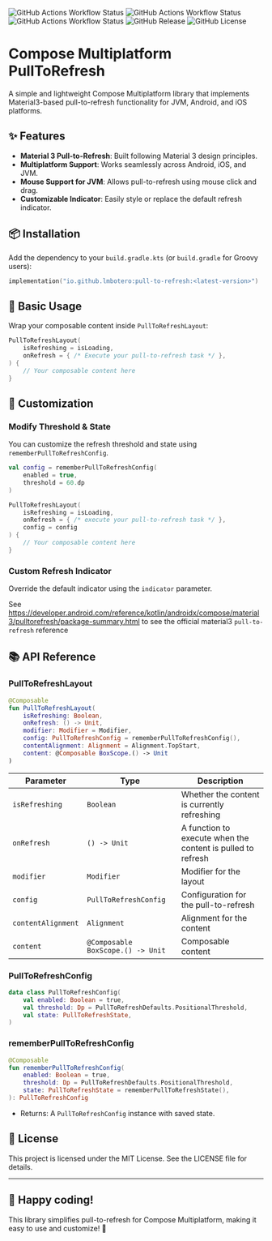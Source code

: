 ![GitHub Actions Workflow Status](https://img.shields.io/github/actions/workflow/status/lmbotero/PullToRefresh/code_style.yml?branch=main&label=Check%20code%20style)
![GitHub Actions Workflow Status](https://img.shields.io/github/actions/workflow/status/lmbotero/PullToRefresh/build.yml?branch=main&label=Build%20multiplatform%20project)
![GitHub Actions Workflow Status](https://img.shields.io/github/actions/workflow/status/lmbotero/PullToRefresh/wiki.yml?branch=main&label=Publish%20wiki)
![GitHub Release](https://img.shields.io/github/v/release/lmbotero/PullToRefresh)
![GitHub License](https://img.shields.io/github/license/lmbotero/PullToRefresh)

# Compose Multiplatform PullToRefresh

A simple and lightweight Compose Multiplatform library that implements Material3-based
pull-to-refresh functionality for JVM, Android, and iOS platforms.

## ✨ Features

- **Material 3 Pull-to-Refresh**: Built following Material 3 design principles.
- **Multiplatform Support**: Works seamlessly across Android, iOS, and JVM.
- **Mouse Support for JVM**: Allows pull-to-refresh using mouse click and drag.
- **Customizable Indicator**: Easily style or replace the default refresh indicator.

## 📦 Installation

Add the dependency to your `build.gradle.kts` (or `build.gradle` for Groovy users):

```kotlin
implementation("io.github.lmbotero:pull-to-refresh:<latest-version>")
```

## 🚀 Basic Usage

Wrap your composable content inside `PullToRefreshLayout`:

```kotlin
PullToRefreshLayout(
    isRefreshing = isLoading,
    onRefresh = { /* Execute your pull-to-refresh task */ },
) {
    // Your composable content here
}
```

## 🎨 Customization

### Modify Threshold & State

You can customize the refresh threshold and state using `rememberPullToRefreshConfig`.

```kotlin
val config = rememberPullToRefreshConfig(
    enabled = true,
    threshold = 60.dp
)

PullToRefreshLayout(
    isRefreshing = isLoading,
    onRefresh = { /* execute your pull-to-refresh task */ },
    config = config
) {
    // Your composable content here
}
```

### Custom Refresh Indicator

Override the default indicator using the `indicator` parameter.

See https://developer.android.com/reference/kotlin/androidx/compose/material3/pulltorefresh/package-summary.html
to see the official material3 `pull-to-refresh` reference

## 📚 API Reference

### PullToRefreshLayout

```kotlin
@Composable
fun PullToRefreshLayout(
    isRefreshing: Boolean,
    onRefresh: () -> Unit,
    modifier: Modifier = Modifier,
    config: PullToRefreshConfig = rememberPullToRefreshConfig(),
    contentAlignment: Alignment = Alignment.TopStart,
    content: @Composable BoxScope.() -> Unit
)
```

| Parameter          | Type                              | Description                                                 |
|--------------------|-----------------------------------|-------------------------------------------------------------|
| `isRefreshing`     | `Boolean`                         | Whether the content is currently refreshing                 |
| `onRefresh`        | `() -> Unit`                      | A function to execute when the content is pulled to refresh |
| `modifier`         | `Modifier`                        | Modifier for the layout                                     |
| `config`           | `PullToRefreshConfig`             | Configuration for the pull-to-refresh                       |
| `contentAlignment` | `Alignment`                       | Alignment for the content                                   |
| `content`          | `@Composable BoxScope.() -> Unit` | Composable content                                          |

### PullToRefreshConfig

```kotlin
data class PullToRefreshConfig(
    val enabled: Boolean = true,
    val threshold: Dp = PullToRefreshDefaults.PositionalThreshold,
    val state: PullToRefreshState,
)
```

### rememberPullToRefreshConfig

```kotlin
@Composable
fun rememberPullToRefreshConfig(
    enabled: Boolean = true,
    threshold: Dp = PullToRefreshDefaults.PositionalThreshold,
    state: PullToRefreshState = rememberPullToRefreshState(),
): PullToRefreshConfig
```

- Returns: A `PullToRefreshConfig` instance with saved state.

## 📜 License

This project is licensed under the MIT License. See the LICENSE file for details.

---

## 🚀 Happy coding!

This library simplifies pull-to-refresh for Compose Multiplatform, making it easy to use and
customize! 💙
